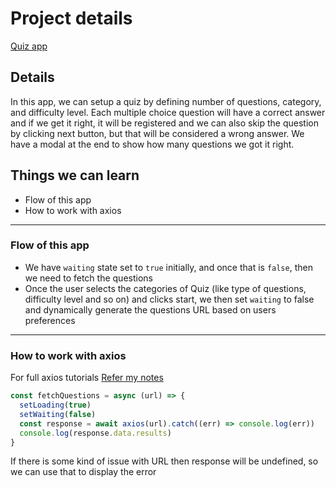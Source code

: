 # Project details

[Quiz app]()

## Details

In this app, we can setup a quiz by defining number of questions, category, and difficulty level. Each multiple choice question will have a correct answer and if we get it right, it will be registered and we can also skip the question by clicking next button, but that will be considered a wrong answer. We have a modal at the end to show how many questions we got it right.

## Things we can learn

- Flow of this app
- How to work with axios

---

### Flow of this app

- We have `waiting` state set to `true` initially, and once that is `false`, then we need to fetch the questions
- Once the user selects the categories of Quiz (like type of questions, difficulty level and so on) and clicks start, we then set `waiting` to false and dynamically generate the questions URL based on users preferences

---

### How to work with axios

For full axios tutorials [Refer my notes](https://app.gitbook.com/s/-MVEiPUp08kYt33g51v7/languages-and-frameworks/axios)

```js
const fetchQuestions = async (url) => {
  setLoading(true)
  setWaiting(false)
  const response = await axios(url).catch((err) => console.log(err))
  console.log(response.data.results)
}
```

If there is some kind of issue with URL then response will be undefined, so we can use that to display the error
